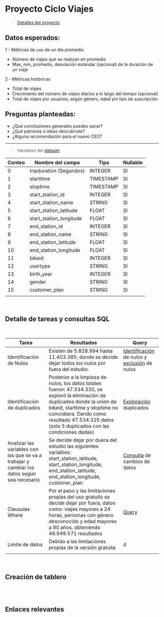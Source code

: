 # Proyecto Ciclo Viajes

>[ Detalles del proyecto](proyecto.md)

## Datos esperados:
1 - Métricas de uso de un día promedio
* Número de viajes que se realizan en promedio
* Max, min, promedio, desviación estándar (opcional) de la duración de un viaje

2 - Métricas históricas
* Total de viajes
* Crecimiento del número de viajes diarios a lo largo del tiempo (opcional)
* Total de viajes por usuarios, según género, edad y/o tipo de suscripción

## Preguntas planteadas:
* ¿Qué conclusiones generales puedes sacar? 
* ¿Qué patrones o ideas descubriste? 
* ¿Alguna recomendación para el nuevo CEO?

---

> Variables del [dataset](https://console.cloud.google.com/marketplace/product/city-of-new-york/nyc-citi-bike?project=data-sandbox-319716).

| Conteo | Nombre del campo           | Tipo      | Nullable |
|--------|----------------------------|-----------|----------|
| 0      | tripduration   (Segundos)            | INTEGER   | SI       |
| 1      | starttime                  | TIMESTAMP | SI       |
| 2      | stoptime                    | TIMESTAMP | SI       |
| 3      | start_station_id            | INTEGER   | SI       |
| 4      | start_station_name          | STRING    | SI       |
| 5      | start_station_latitude      | FLOAT     | SI       |
| 6      | start_station_longitude     | FLOAT     | SI       |
| 7      | end_station_id              | INTEGER   | SI       |
| 8      | end_station_name            | STRING    | SI       |
| 9      | end_station_latitude        | FLOAT     | SI       |
| 10     | end_station_longitude       | FLOAT     | SI       |
| 11     | bikeid                      | INTEGER   | SI       |
| 12     | usertype                    | STRING    | SI       |
| 13     | birth_year                  | INTEGER   | SI       |
| 14     | gender                      | STRING    | SI       |
| 15     | customer_plan               | STRING    | SI       |
| | | | 

<br>

## Detalle de tareas y consultas SQL
<br>


| Tarea | Resultados           | Query      | 
|--------|----------------------------|-----------|
| Identificación de Nulos | Existen de 5.828.994 hasta 11.403.385, donde se decide dejar todos los nulos por fuera del estudio. | [Identificación](SQL\conteo_nulos.sql) de nulos y [exclusión](SQL\exclusion_nulos.sql) de nulos|
| Identificación de duplicados| Posterior a la limpieza de nulos, los datos totales fueron: 47.534.330, se exploró la eliminación de duplicados donde la unión de bikeid, starttime y stoptime no coincidiera. Dando como resultado 47.534.325 datos (solo 5 duplicados con las condiciones dadas) | [Exploración](SQL\exploracion_duplicados.sql) duplicados |
| Analizar las variables con las que se va a trabajar y cambiar los datos según sea necesario| Se decide dejar por duera del estudio las siguientes variables: start_station_latitude, start_station_longitude, end_station_latitude, end_station_longitude, customer_plan      | [Consulta](SQL\cambio_datos.sql) de cambios de datos |
| Clausulas Where | Por el peso y las limitaciones propias del uso gratuito se decide dejar por fuera, datos como: viajes mayores a 24 horas, personas con género desconocido y edad mayores a 90 años, obteniendo 46.949.571 resultados | [Query](SQL\clausulas_where.sql) |
| Limite de datos | Debido a las limitaciones propias de la versión gratuita |d |
| | | |


<br>

## Creación de tablero
<br>

<br>

## Enlaces relevantes
<br>